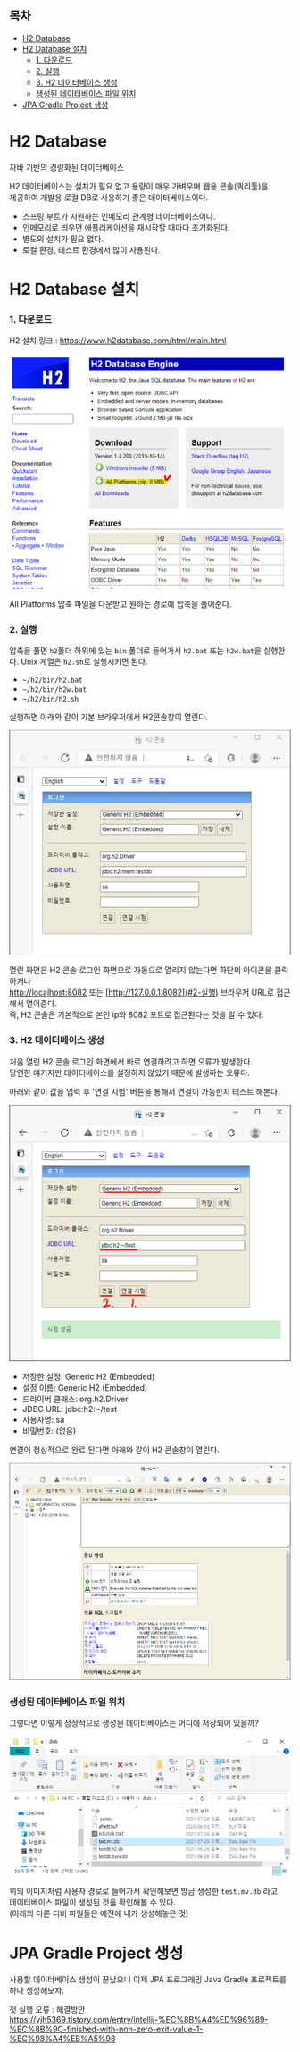 ## 목차

- [H2 Database](#h2-database)
- [H2 Database 설치](#h2-database-설치)
    - [1. 다운로드](#1-다운로드)
    - [2. 실행](#2-실행)
    - [3. H2 데이터베이스 생성](#3-h2-데이터베이스-생성)
    - [생성된 데이터베이스 파일 위치](#생성된-데이터베이스-파일-위치)
- [JPA Gradle Project 생성](#jpa-gradle-project-생성)

# H2 Database

자바 기반의 경량화된 데이터베이스

H2 데이터베이스는 설치가 필요 없고 용량이 매우 가벼우며 웹용 콘솔(쿼리툴)을  
제공하여 개발용 로컬 DB로 사용하기 좋은 데이터베이스이다.

- 스프링 부트가 지원하는 인메모리 관계형 데이터베이스이다.
- 인메모리로 띄우면 애플리케이션을 재시작할 때마다 초기화된다.
- 별도의 설치가 필요 없다.
- 로컬 환경, 테스트 환경에서 많이 사용된다.

# H2 Database 설치

### 1. 다운로드

H2 설치 링크 : https://www.h2database.com/html/main.html

![](./img/h2_1.png)

All Platforms 압축 파일을 다운받고 원하는 경로에 압축을 풀어준다.

### 2. 실행

압축을 풀면 `h2`폴더 하위에 있는 `bin` 폴더로 들어가서 `h2.bat` 또는 `h2w.bat`을 실행한다. Unix 계열은 `h2.sh`로 실행시키면 된다.

- `~/h2/bin/h2.bat`
- `~/h2/bin/h2w.bat`
- `~/h2/bin/h2.sh`

실행하면 아래와 같이 기본 브라우저에서 H2콘솔창이 열린다.

![](./img/h2_2.jpg)

열린 화면은 H2 콘솔 로그인 화면으로 자동으로 열리지 않는다면 하단의 아이콘을 클릭하거나  
[http://localhost:8082](#2-실행) 또는 [http://127.0.0.1:8082](#2-실행) 브라우저 URL로 접근해서 열어준다.  
즉, H2 콘솔은 기본적으로 본인 ip와 8082 포트로 접근된다는 것을 알 수 있다.

### 3. H2 데이터베이스 생성

처음 열린 H2 콘솔 로그인 화면에서 바로 연결하려고 하면 오류가 발생한다.  
당연한 얘기지만 데이터베이스를 설정하지 않았기 때문에 발생하는 오류다.

아래와 같이 값을 입력 후 '연결 시험' 버튼을 통해서 연결이 가능한지 테스트 해본다.

![](./img/h2_4.png)

- 저장한 설정: Generic H2 (Embedded)
- 설정 이름: Generic H2 (Embedded)
- 드라이버 클래스: org.h2.Driver
- JDBC URL: jdbc:h2:~/test
- 사용자명: sa
- 비밀번호: (없음)

연결이 정상적으로 완료 된다면 아래와 같이 H2 콘솔창이 열린다.

![](./img/h2_5.png)

### 생성된 데이터베이스 파일 위치

그렇다면 이렇게 정상적으로 생성된 데이터베이스는 어디에 저장되어 있을까?

![](./img/h2_6.png)

위의 이미지처럼 사용자 경로로 들어가서 확인해보면 방금 생성한 `test.mv.db` 라고  
데이터베이스 파일이 생성된 것을 확인해볼 수 있다.  
(아래의 다른 디비 파일들은 예전에 내가 생성해놓은 것)


# JPA Gradle Project 생성

사용할 데이터베이스 생성이 끝났으니 이제 JPA 프로그래밍 Java Gradle 프로젝트를 하나 생성해보자.




첫 실행 오류 : 해결방안  
https://yjh5369.tistory.com/entry/intellij-%EC%8B%A4%ED%96%89-%EC%8B%9C-finished-with-non-zero-exit-value-1-%EC%98%A4%EB%A5%98

